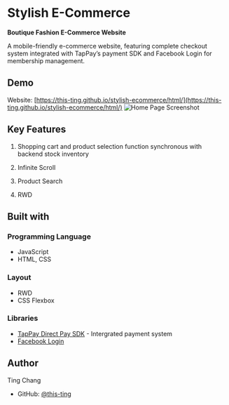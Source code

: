 # Stylish E-Commerce

**Boutique Fashion E-Commerce Website**

A mobile-friendly e-commerce website, featuring complete checkout system integrated with TapPay’s payment SDK and Facebook Login for membership management.

## Demo

Website: [https://this-ting.github.io/stylish-ecommerce/html/](https://this-ting.github.io/stylish-ecommerce/html/)
<img src="../readme-imgs/homepage.png" alt="Home Page Screenshot">

## Key Features

1. Shopping cart and product selection function synchronous with backend stock inventory

2. Infinite Scroll

3. Product Search

4. RWD

## Built with

### Programming Language

-   JavaScript
-   HTML, CSS

### Layout

-   RWD
-   CSS Flexbox

### Libraries

-   [TapPay Direct Pay SDK](https://docs.tappaysdk.com/tutorial/en/home.html#home) - Intergrated payment system
-   [Facebook Login](https://developers.facebook.com/docs/facebook-login/web/)

## Author

Ting Chang

-   GitHub: [@this-ting](https://github.com/this-ting)
